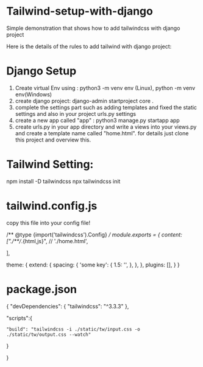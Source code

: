 # Tailwind-setup-with-django
Simple demonstration that shows how to add tailwindcss with django project

Here is the details of the rules to add tailwind with django project:


# Django Setup

1. Create virtual Env using : python3 -m venv env (Linux), python -m venv env(Windows)
2. create django project: django-admin startproject core .
3. complete the settings part such as adding templates and fixed the static settings and also in your project urls.py settings
4. create a new app called "app" : python3 manage.py startapp app
5. create urls.py in your app directory and write a views into your views.py and create a template name called "home.html". for details just clone this project and overview this.


# Tailwind Setting:

npm install -D tailwindcss
npx tailwindcss init

# tailwind.config.js 

copy this file into your config file!

/** @type {import('tailwindcss').Config} */
module.exports = {
  content: ["./**/*.{html,js}",
  // './home.html',

],

  theme: {
    extend: {
      spacing: {
        'some key': {
          1.5: '<something>',
        },
    },
  },
  plugins: [],
}
}


# package.json

{
  "devDependencies": {
    "tailwindcss": "^3.3.3"
  },

  "scripts":{

    "build": "tailwindcss -i ./static/tw/input.css -o ./static/tw/output.css --watch"

  }

  
}

